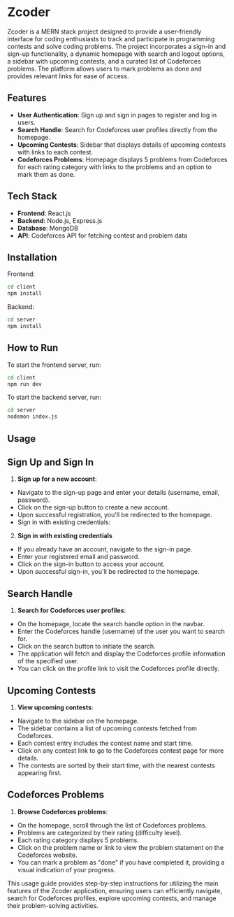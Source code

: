# Zcoder
Zcoder is a MERN stack project designed to provide a user-friendly interface for coding enthusiasts to track and participate in programming contests and solve coding problems. 
The project incorporates a sign-in and sign-up functionality, a dynamic homepage with search and logout options, a sidebar with upcoming contests, and a curated list of Codeforces problems.
The platform allows users to mark problems as done and provides relevant links for ease of access.

## Features
- **User Authentication**: Sign up and sign in pages to register and log in users.
- **Search Handle**: Search for Codeforces user profiles directly from the homepage.
- **Upcoming Contests**: Sidebar that displays details of upcoming contests with links to each contest.
- **Codeforces Problems**: Homepage displays 5 problems from Codeforces for each rating category with links to the problems and an option to mark them as done.

## Tech Stack
- **Frontend**: React.js
- **Backend**: Node.js, Express.js
- **Database**: MongoDB
- **API**: Codeforces API for fetching contest and problem data

## Installation
Frontend:
```bash
cd client
npm install
```

Backend:
```bash
cd server
npm install
```
## How to Run
To start the frontend server, run:
```bash
cd client
npm run dev
``` 

To start the backend server, run:
```bash
cd server
nodemon index.js
```
## Usage
## Sign Up and Sign In
1. **Sign up for a new account**:

- Navigate to the sign-up page and enter your details (username, email, password).
- Click on the sign-up button to create a new account.
- Upon successful registration, you'll be redirected to the homepage.
- Sign in with existing credentials:
2. **Sign in with existing credentials**
- If you already have an account, navigate to the sign-in page.
- Enter your registered email and password.
- Click on the sign-in button to access your account.
- Upon successful sign-in, you'll be redirected to the homepage.
## Search Handle
1. **Search for Codeforces user profiles**:
- On the homepage, locate the search handle option in the navbar.
- Enter the Codeforces handle (username) of the user you want to search for.
- Click on the search button to initiate the search.
- The application will fetch and display the Codeforces profile information of the specified user.
- You can click on the profile link to visit the Codeforces profile directly.
## Upcoming Contests
1. **View upcoming contests**:
- Navigate to the sidebar on the homepage.
- The sidebar contains a list of upcoming contests fetched from Codeforces.
- Each contest entry includes the contest name and start time.
- Click on any contest link to go to the Codeforces contest page for more details.
- The contests are sorted by their start time, with the nearest contests appearing first.
## Codeforces Problems
1. **Browse Codeforces problems**:
- On the homepage, scroll through the list of Codeforces problems.
- Problems are categorized by their rating (difficulty level).
- Each rating category displays 5 problems.
- Click on the problem name or link to view the problem statement on the Codeforces website.
- You can mark a problem as "done" if you have completed it, providing a visual indication of your progress.

This usage guide provides step-by-step instructions for utilizing the main features of the Zcoder application, ensuring users can efficiently navigate, search for Codeforces profiles, explore upcoming contests, and manage their problem-solving activities.
